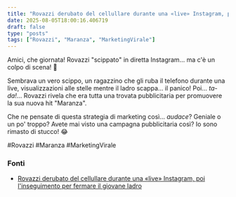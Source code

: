 ```yaml
---
title: "Rovazzi derubato del cellullare durante una «live» Instagram, poi l'inseguimento per fermare il giovane ladro"
date: 2025-08-05T18:00:16.406719
draft: false
type: "posts"
tags: ["Rovazzi", "Maranza", "MarketingVirale"]
---
```


Amici, che giornata!  Rovazzi "scippato" in diretta Instagram... ma c'è un colpo di scena! 🤯

Sembrava un vero scippo, un ragazzino che gli ruba il telefono durante una live, visualizzazioni alle stelle mentre il ladro scappa... il panico!  Poi... *ta-da!*... Rovazzi rivela che era tutta una trovata pubblicitaria per promuovere la sua nuova hit "Maranza".  

Che ne pensate di questa strategia di marketing così... *audace*?  Geniale o un po' troppo?  Avete mai visto una campagna pubblicitaria così?  Io sono rimasto di stucco! 😂

#Rovazzi #Maranza #MarketingVirale


### Fonti
- [Rovazzi derubato del cellullare durante una «live» Instagram, poi l'inseguimento per fermare il giovane ladro](https://milano.corriere.it/notizie/cronaca/24_maggio_12/rovazzi-derubato-del-cellullare-a-milano-stava-facendo-una-live-instagram-poi-l-inseguimento-per-fermare-il-ladro-d4b1d4f1-af54-45db-9622-c4a41eca5xlk.shtml)
